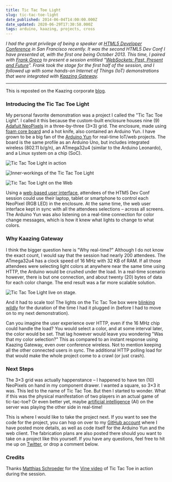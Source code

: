 ```yaml
---
title: Tic Tac Toe Light
slug: tic-tac-toe-light
date_published: 2014-06-04T14:00:00.000Z
date_updated: 2020-06-29T17:30:58.000Z
tags: arduino, kaazing, projects, cross
---
```


*I had the great privilege of being a speaker at [HTML5 Developer Conference](http://html5devconf.com/) in San Francisco recently.  It was the second HTML5 Dev Conf I have presented at, with the first one being October 2013.  This time, I paired with [Frank Greco](https://twitter.com/frankgreco) to present a session entitled "[WebSockets: Past, Present and Future](http://html5devconf.com/speakers/frank_greco.html#session)".  Frank took the stage for the first half of the session, and I followed up with some hands-on Internet of Things (IoT) demonstrations that were integrated with [Kaazing Gateway](http://kaazing.com/).*

---

This is reposted on the Kaazing corporate [blog](http://blog.kaazing.com/2014/06/04/real-time-tic-tac-toe-light/).

### Introducing the Tic Tac Toe Light

My personal favorite demonstration was a project I called the "Tic Tac Toe Light".  I called it this because the custom-built enclosure houses nine (9) [Adafuit NeoPixels](http://www.adafruit.com/products/1312) in a three-by-three (3×3) grid.  The enclosure, made using [foam core board](https://flic.kr/p/nNeFJz) and a hot knife, also contained an Arduino Yun.  I have grown to be a big fan of the [Arduino Yun](http://arduino.cc/en/Main/ArduinoBoardYun) for real-time IoT/web projects.  The board is the same profile as an Arduino Uno, but includes integrated wireless (802.11 b/g/n), an ATmega32u4 (similar to the Arduino Leonardo), and a Linux system on a chip (SoC).

![Tic Tac Toe Light in action](http://images.kevinhoyt.com/tic.tac.toe.action.jpg)

![Inner-workings of the Tic Tac Toe Light](http://images.kevinhoyt.com/tic.tac.toe.guts.jpg)

![Tic Tac Toe Light on the Web](http://images.kevinhoyt.com/tic.tac.toe.web.png)

Using a [web-based user interface](http://tictactoe.kevinhoyt.com/), attendees of the HTM5 Dev Conf session could use their laptop, tablet or smartphone to control each NeoPixel (RGB LED) in the enclosure.  At the same time, the web user interface kept in sync with all the attendees selections – across all screens.  The Arduino Yun was also listening on a real-time connection for color change messages, which is how it knew what lights to change to what colors.

### Why Kaazing Gateway

I think the bigger question here is "Why real-time?"  Although I do not know the exact count, I would say that the session had nearly 200 attendees.  The ATmega32u4 has a clock speed of 16 MHz with 32 KB of RAM.  If all those attendees were selecting light colors at anywhere near the same time using HTTP, the Arduino would be crushed under the load.  In a real-time scenario however, there is but one connection, and about twenty (20) bytes of data for each color change.  The end result was a far more scalable solution.

![Tic Tac Toe Light live on stage.](http://images.kevinhoyt.com/tic.tac.toe.live.png)

And it had to scale too!  The lights on the Tic Tac Toe box were [blinking wildly](https://vine.co/v/MwaYH6EqUBL) for the duration of the time I had it plugged in (before I had to move on to my next demonstration).

Can you imagine the user experience over HTTP, even if the 16 MHz chip could handle the load?  You would select a color, and at some interval later, the color would be set.  That lag however would leave you wondering "Was that my color selection?"  This as compared to an instant response using Kaazing Gateway, even over conference wireless.  Not to mention keeping all the other connected users in sync.  The additional HTTP polling load for that would make the whole project come to a crawl (or just crash).

### Next Steps

The 3×3 grid was actually happenstance – I happened to have ten (10) NeoPixels on hand in my component drawer.  I wanted a square, so 3×3 it was.  This led to the name of Tic Tac Toe.  But then I started to wonder.  What if this was the physical manifestation of two players in an actual game of tic-tac-toe?  Or even better yet, maybe [artificial intelligence](http://www.zdnet.com/ibm-to-open-up-watson-to-third-party-developers-7000023194/) (AI) on the server was playing the other side in real-time!

This is where I would like to take the project next.  If you want to see the code for the project, you can hop on over to my [GitHub account](https://github.com/krhoyt/Kaazing/tree/master/tictactoe) where I have posted more details, as well as code itself for the Arduino Yun and the web client.  The fabrication plans are also posted there should you want to take on a project like this yourself.  If you have any questions, feel free to hit me up on [Twitter](https://twitter.com/krhoyt), or drop a comment below.

### Credits

Thanks [Matthias Schroeder](https://twitter.com/IxDesigner) for the [Vine video](https://vine.co/v/MwaYH6EqUBL) of Tic Tac Toe in action during the session.
